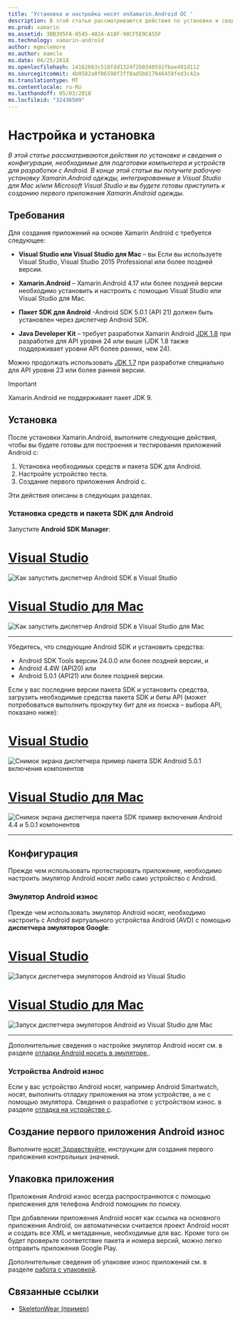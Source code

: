 ```yaml
---
title: 'Установка и настройка носят onXamarin.Android ОС '
description: В этой статье рассматриваются действия по установке и сведения о конфигурации, необходимые для подготовки компьютера и устройств для разработки с Android. В конце этой статьи вы получите рабочую установку Xamarin.Android одежды, интегрированные в Visual Studio для Mac и/или Microsoft Visual Studio и вы будете готовы приступить к созданию первого приложения Xamarin.Android одежды.
ms.prod: xamarin
ms.assetid: 3BB395FA-0545-4024-A18F-98CF5E9CA55F
ms.technology: xamarin-android
author: mgmclemore
ms.author: mamcle
ms.date: 04/25/2018
ms.openlocfilehash: 14162663c518fdd1324f2b0340592fbae491d112
ms.sourcegitcommit: 4b0582a0f06598f3ff8ad5b817946459fed3c42a
ms.translationtype: MT
ms.contentlocale: ru-RU
ms.lasthandoff: 05/03/2018
ms.locfileid: "32436509"
---
```

# <a name="setup-and-installation"></a>Настройка и установка

_В этой статье рассматриваются действия по установке и сведения о конфигурации, необходимые для подготовки компьютера и устройств для разработки с Android. В конце этой статьи вы получите рабочую установку Xamarin.Android одежды, интегрированные в Visual Studio для Mac и/или Microsoft Visual Studio и вы будете готовы приступить к созданию первого приложения Xamarin.Android одежды._

## <a name="requirements"></a>Требования

Для создания приложений на основе Xamarin Android с требуется следующее:

-   **Visual Studio или Visual Studio для Mac** &ndash; вы Если вы используете Visual Studio, Visual Studio 2015 Professional или более поздней версии.

-   **Xamarin.Android** &ndash; Xamarin.Android 4.17 или более поздней версии необходимо установить и настроить с помощью Visual Studio или Visual Studio для Mac.

-   **Пакет SDK для Android** -Android SDK 5.0.1 (API 21) должен быть установлен через диспетчер Android SDK.

-   **Java Developer Kit** &ndash; требует разработки Xamarin Android [JDK 1.8](http://www.oracle.com/technetwork/java/javase/downloads/jdk8-downloads-2133151.html) при разработке для API уровня 24 или выше (JDK 1.8 также поддерживает уровни API более ранних, чем 24).

Можно продолжать использовать [JDK 1.7](http://www.oracle.com/technetwork/java/javase/downloads/jdk7-downloads-1880260.html) при разработке специально для API уровня 23 или более ранней версии.

> [!IMPORTANT]
> Xamarin.Android не поддерживает пакет JDK 9.

## <a name="installation"></a>Установка

После установки Xamarin.Android, выполните следующие действия, чтобы вы будете готовы для построения и тестирования приложений Android с: 

1.  Установка необходимых средств и пакета SDK для Android.
2.  Настройте устройство теста.
3.  Создание первого приложения Android с.

Эти действия описаны в следующих разделах.


### <a name="install-android-sdk-and-tools"></a>Установка средств и пакета SDK для Android 

Запустите **Android SDK Manager**: 

# <a name="visual-studiotabvswin"></a>[Visual Studio](#tab/vswin)

![Как запустить диспетчер Android SDK в Visual Studio](installation-images/vs/sdk-menu.png)

# <a name="visual-studio-for-mactabvsmac"></a>[Visual Studio для Mac](#tab/vsmac)

![Как запустить диспетчер Android SDK в Visual Studio для Mac](installation-images/xs/sdk-menu.png)

-----


Убедитесь, что следующие Android SDK и установить средства:

* Android SDK Tools версии 24.0.0 или более поздней версии, и
* Android 4.4W (API20) или
* Android 5.0.1 (API21) или более поздней версии.

Если у вас последние версии пакета SDK и установить средства, загрузить необходимые средства пакета SDK *и* биты API (может потребоваться выполнить прокрутку бит для их поиска &ndash; выбора API, показано ниже): 

# <a name="visual-studiotabvswin"></a>[Visual Studio](#tab/vswin)

![Снимок экрана диспетчера пример пакета SDK Android 5.0.1 включения компонентов](installation-images/vs/sdk-select.png)

# <a name="visual-studio-for-mactabvsmac"></a>[Visual Studio для Mac](#tab/vsmac)

![Снимок экрана диспетчера пакета SDK пример включения Android 4.4 и 5.0.1 компонентов](installation-images/xs/sdk-select.png)

-----


## <a name="configuration"></a>Конфигурация

Прежде чем использовать протестировать приложение, необходимо настроить эмулятор Android носят либо само устройство с Android. 


### <a name="android-wear-emulator"></a>Эмулятор Android износ

Прежде чем использовать эмулятор Android носят, необходимо настроить с Android виртуального устройства Android (AVD) с помощью **диспетчера эмуляторов Google**:

# <a name="visual-studiotabvswin"></a>[Visual Studio](#tab/vswin)

![Запуск диспетчера эмуляторов Android из Visual Studio](installation-images/vs/emulator-menu.png)

# <a name="visual-studio-for-mactabvsmac"></a>[Visual Studio для Mac](#tab/vsmac)

![Запуск диспетчера эмуляторов Android из Visual Studio для Mac](installation-images/xs/emulator-menu.png)

-----

Дополнительные сведения о настройке эмулятор Android носят см. в разделе [отладки Android носить в эмуляторе,](~/android/wear/deploy-test/debug-on-emulator.md).


### <a name="android-wear-device"></a>Устройства Android износ

Если у вас устройство Android носят, например Android Smartwatch, носят, выполнить отладку приложения на этом устройстве, а не с помощью эмулятора. Сведения о разработке с устройством износ. в разделе [отладка на устройстве с](~/android/wear/deploy-test/debug-on-device.md).


## <a name="create-your-first-android-wear-app"></a>Создание первого приложения Android износ

Выполните [носят Здравствуйте,](~/android/wear/get-started/hello-wear.md) инструкции для создания первого приложения контрольных значений.


## <a name="packaging-your-app"></a>Упаковка приложения

Приложения Android износ всегда распространяются с помощью приложения для телефона Android помощник по поиску. 

При добавлении приложения Android носят как ссылка на основного приложения Android, он автоматически считается проект Android носят и создать все XML и метаданные, необходимые для вас. Кроме того он будет проверьте соответствие пакета и номера версий, можно легко отправить приложения Google Play. 

Дополнительные сведения об упаковке износ приложений см. в разделе [работа с упаковкой](~/android/wear/deploy-test/packaging.md).


## <a name="related-links"></a>Связанные ссылки

- [SkeletonWear (пример)](https://developer.xamarin.com/samples/SkeletonWear/)
